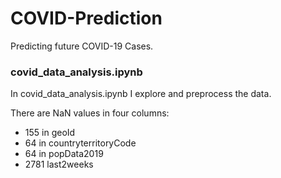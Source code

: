 # COVID-Prediction
Predicting future COVID-19 Cases.


### covid_data_analysis.ipynb
In covid_data_analysis.ipynb I explore and preprocess the data.

There are NaN values in four columns:
* 155 in geoId
* 64 in countryterritoryCode
* 64 in popData2019
* 2781 last2weeks
